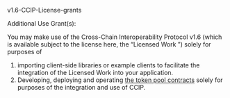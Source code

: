 v1.6-CCIP-License-grants

Additional Use Grant(s):

You may make use of the Cross-Chain Interoperability Protocol v1.6 (which is available subject to the license here, the “Licensed Work ”) solely for purposes of

1. importing client-side libraries or example clients to facilitate the integration of the Licensed Work into your application.
2. Developing, deploying and operating [the token pool contracts](./pools) solely for purposes of the integration and use of CCIP.